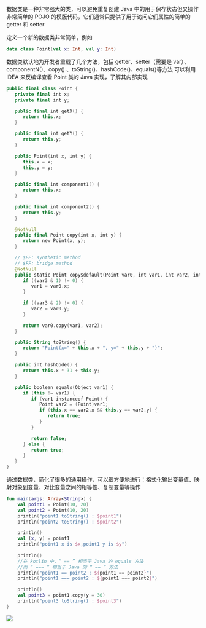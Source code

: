 数据类是一种非常强大的类，可以避免重复创建 Java 中的用于保存状态但又操作非常简单的 POJO 的模版代码，它们通常只提供了用于访问它们属性的简单的 getter 和 setter

定义一个新的数据类非常简单，例如

```kotlin
data class Point(val x: Int, val y: Int)
```
数据类默认地为开发者重载了几个方法，包括 getter、setter（需要是 var）、componentN()、copy() 、toString()、hashCode()、equals()等方法
可以利用 IDEA 来反编译查看 Point 类的 Java 实现，了解其内部实现

```kotlin
public final class Point {
   private final int x;
   private final int y;

   public final int getX() {
      return this.x;
   }

   public final int getY() {
      return this.y;
   }

   public Point(int x, int y) {
      this.x = x;
      this.y = y;
   }

   public final int component1() {
      return this.x;
   }

   public final int component2() {
      return this.y;
   }

   @NotNull
   public final Point copy(int x, int y) {
      return new Point(x, y);
   }

   // $FF: synthetic method
   // $FF: bridge method
   @NotNull
   public static Point copy$default(Point var0, int var1, int var2, int var3, Object var4) {
      if ((var3 & 1) != 0) {
         var1 = var0.x;
      }

      if ((var3 & 2) != 0) {
         var2 = var0.y;
      }

      return var0.copy(var1, var2);
   }

   public String toString() {
      return "Point(x=" + this.x + ", y=" + this.y + ")";
   }

   public int hashCode() {
      return this.x * 31 + this.y;
   }

   public boolean equals(Object var1) {
      if (this != var1) {
         if (var1 instanceof Point) {
            Point var2 = (Point)var1;
            if (this.x == var2.x && this.y == var2.y) {
               return true;
            }
         }

         return false;
      } else {
         return true;
      }
   }
}

```
通过数据类，简化了很多的通用操作，可以很方便地进行：格式化输出变量值、映射对象到变量、对比变量之间的相等性、复制变量等操作

```kotlin
fun main(args: Array<String>) {
    val point1 = Point(10, 20)
    val point2 = Point(10, 20)
    println("point1 toString() : $point1")
    println("point2 toString() : $point2")

    println()
    val (x, y) = point1
    println("point1 x is $x,point1 y is $y")
    
    println()
    //在 kotlin 中，“ == ” 相当于 Java 的 equals 方法
    //而 “ === ” 相当于 Java 的 “ == ” 方法
    println("point1 == point2 : ${point1 == point2}")
    println("point1 === point2 : ${point1 === point2}")

    println()
    val point3 = point1.copy(y = 30)
    println("point3 toString() : $point3")
}
```
![](https://upload-images.jianshu.io/upload_images/2552605-cf9cb0c26d7c0a8a.png?imageMogr2/auto-orient/strip%7CimageView2/2/w/1240)